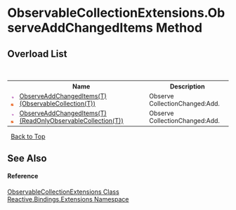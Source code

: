 # ObservableCollectionExtensions.ObserveAddChangedItems Method 
 


## Overload List
&nbsp;<table><tr><th></th><th>Name</th><th>Description</th></tr><tr><td>![Public method](media/pubmethod.gif "Public method")![Static member](media/static.gif "Static member")</td><td><a href="1860500d-adc6-6fd8-4209-ca94282b4a1f">ObserveAddChangedItems(T)(ObservableCollection(T))</a></td><td>
Observe CollectionChanged:Add.</td></tr><tr><td>![Public method](media/pubmethod.gif "Public method")![Static member](media/static.gif "Static member")</td><td><a href="f9a48705-85ef-e7d7-ebcc-4fda071ecc92">ObserveAddChangedItems(T)(ReadOnlyObservableCollection(T))</a></td><td>
Observe CollectionChanged:Add.</td></tr></table>&nbsp;
<a href="#observablecollectionextensions.observeaddchangeditems-method">Back to Top</a>

## See Also


#### Reference
<a href="a257b6fe-f47a-21f9-8667-208190ca419d">ObservableCollectionExtensions Class</a><br /><a href="a9fb9c90-d2dd-7420-ec9a-3084892a7996">Reactive.Bindings.Extensions Namespace</a><br />